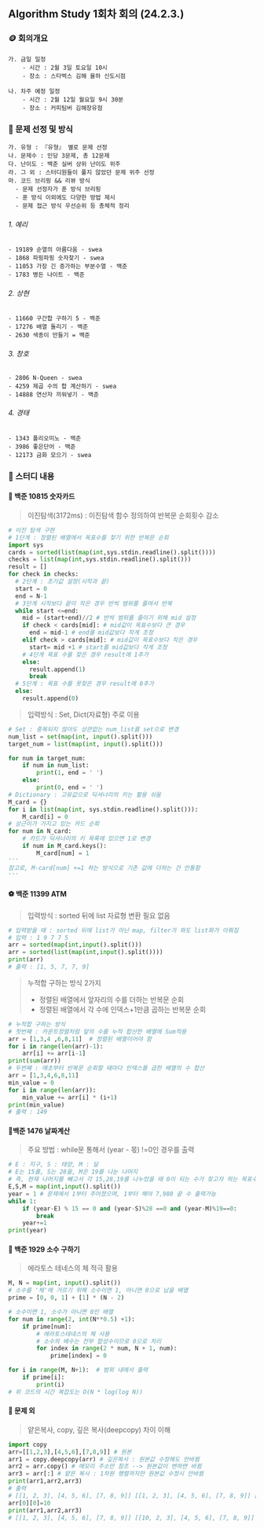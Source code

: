 ## Algorithm Study 1회차 회의 (24.2.3.)

### 🪙 회의개요
    가. 금일 일정 
        - 시간 : 2월 3일 토요일 10시
        - 장소 : 스타벅스 김해 율하 신도시점

    나. 차주 예정 일정
        - 시간 : 2월 12일 월요일 9시 30분
        - 장소 : 커피팀버 김해장유점 

### 🎵 문제 선정 및 방식 
    가. 유형 : 『유형』 별로 문제 선정 
    나. 문제수 : 인당 3문제, 총 12문제
    다. 난이도 : 백준 실버 상위 난이도 위주
    라. 그 외 : 스터디원들이 풀지 않았던 문제 위주 선정
    마. 코드 브리핑 && 리뷰 방식
      - 문제 선정자가 푼 방식 브리핑
      - 푼 방식 이외에도 다양한 방법 제시
      - 문제 접근 방식 우선순위 등 총체적 정리
###### 1. 예리 
    - 19189 순열의 아름다움 - swea
    - 1868 파핑파핑 숫자찾기 - swea
    - 11053 가장 긴 증가하는 부분수열 - 백준 
    - 1783 병든 나이트 - 백준
###### 2. 상현
    - 11660 구간합 구하기 5 - 백준
    - 17276 배열 돌리기 - 백준
    - 2630 색종이 만들기 = 백준
###### 3. 창호
    - 2806 N-Queen - swea
    - 4259 제곱 수의 합 계산하기 - swea
    - 14888 연산자 끼워넣기 - 백준
###### 4. 경태
    - 1343 폴리오미노 - 백준
    - 3986 좋은단어 - 백준
    - 12173 금화 모으기 - swea
      
### 🏅 스터디 내용 
#### 🎈 백준 10815 숫자카드
> 이진탐색(3172ms) : 이진탐색 함수 정의하여 반복문 순회횟수 감소
```python
# 이진 탐색 구현
# 1단계 : 정렬된 배열에서 목표수를 찾기 위한 반복문 순회
import sys
cards = sorted(list(map(int,sys.stdin.readline().split())))
checks = list(map(int,sys.stdin.readline().split()))
result = []
for check in checks:
  # 2단계 : 초기값 설정(시작과 끝)
  start = 0 
  end = N-1 
  # 3단계 시작보다 끝이 작은 경우 반씩 범위를 줄여서 반복
  while start <=end:
    mid = (start+end)//2 # 반씩 범위를 줄이기 위해 mid 설정 
    if check < cards[mid]: # mid값이 목표수보다 큰 경우
      end = mid-1 # end를 mid값보다 작게 조정 
    elif check > cards[mid]: # mid값이 목표수보다 작은 경우 
      start= mid +1 # start를 mid값보다 작게 조정 
    # 4단계 목표 수를 찾은 경우 result에 1추가
    else:
      result.append(1) 
      break
  # 5단계 : 목표 수를 못찾은 경우 result에 0추가
  else:
    result.append(0)
```
> 입력방식 : Set, Dict(자료형) 주로 이용
```python
# Set : 중복되지 않아도 상관없는 num_list를 set으로 변경
num_list = set(map(int, input().split()))
target_num = list(map(int, input().split()))

for num in target_num:
    if num in num_list:
        print(1, end = ' ')
    else:
        print(0, end = ' ')
# Dictionary : 고유값으로 딕셔너리의 키는 활용 쉬움 
M_card = {}
for i in list(map(int, sys.stdin.readline().split())):
    M_card[i] = 0
# 상근이가 가지고 있는 카드 순회
for num in N_card:
    # 카드가 딕셔너리의 키 목록에 있으면 1로 변경
    if num in M_card.keys():
        M_card[num] = 1
'''
참고로, M-card[num] +=1 하는 방식으로 기존 값에 더하는 건 안통함
'''
```
    

#### ⚽ 백준 11399 ATM
> 입력방식 : sorted 뒤에 list 자료형 변환 필요 없음
       
```python
# 입력받을 때 : sorted 뒤에 list가 아닌 map, filter가 와도 list화가 이뤄짐
# 입력 : 1 9 7 7 5
arr = sorted(map(int,input().split()))
arr = sorted(list(map(int,input().split())))
print(arr)
# 출력 : [1, 5, 7, 7, 9]
```
> 누적합 구하는 방식 2가지
> - 정렬된 배열에서 앞자리의 수를 더하는 반복문 순회
> - 정렬된 배열에서 각 수에 인덱스+1만큼 곱하는 반복문 순회

```python
# 누적합 구하는 방식
# 첫번째 : 카운트정렬처럼 앞의 수를 누적 합산한 배열에 Sum적용
arr = [1,3,4 ,6,8,11]  # 정렬된 배열이어야 함
for i in range(len(arr)-1):
    arr[i] += arr[i-1]
print(sum(arr))
# 두번째 : 애초부터 반복문 순회할 때마다 인덱스를 곱한 배열의 수 합산
arr = [1,3,4,6,8,11]
min_value = 0
for i in range(len(arr)):
    min_value += arr[i] * (i+1)   
print(min_value)
# 출력 : 149
```    

#### 🎄백준 1476 날짜계산
> 주요 방법 : while문 통해서 (year - 몫) !=0인 경우를 출력
```python 
# E : 지구, S : 태양, M : 달
# E는 15를, S는 28을, M은 19를 나눈 나머지
# 즉, 현재 나머지를 빼고서 각 15,28,19를 나누었을 때 0이 되는 수가 찾고자 하는 목표수
E,S,M = map(int,input().split())
year = 1 # 문제에서 1부터 주어졌으며, 1부터 해야 7,980 끝 수 출력가능
while 1: 
    if (year-E) % 15 == 0 and (year-S)%28 ==0 and (year-M)%19==0:
        break
    year+=1
print(year)
```
#### 🎀 백준 1929 소수 구하기
> 에라토스 테네스의 체 적극 활용
```python
M, N = map(int, input().split())
# 소수를 '체'에 거르기 위해 소수이면 1, 아니면 0으로 남을 배열 
prime = [0, 0, 1] + [1] * (N - 2)

# 소수이면 1, 소수가 아니면 0인 배열
for num in range(2, int(N**0.5) +1):
    if prime[num]:
        # 에라토스테네스의 체 사용
        # 소수의 배수는 전부 합성수이므로 0으로 처리
        for index in range(2 * num, N + 1, num):
            prime[index] = 0

for i in range(M, N+1):  # 범위 내에서 출력
    if prime[i]:
        print(i)
# 위 코드의 시간 복잡도는 O(N * log(log N))
```
#### 🥋 문제 외
> 얕은복사, copy, 깊은 복사(deepcopy) 차이 이해 
```python    
import copy
arr=[[1,2,3],[4,5,6],[7,8,9]] # 원본
arr1 = copy.deepcopy(arr) # 깊은복사 : 원본값 수정해도 안바뀜 
arr2 = arr.copy() # 메모리 주소만 참조 --> 원본값이 변하면 바뀜
arr3 = arr[:] # 얕은 복사 : 1차원 행렬까지만 원본값 수정시 안바뀜
print(arr1,arr2,arr3)
# 출력
# [[1, 2, 3], [4, 5, 6], [7, 8, 9]] [[1, 2, 3], [4, 5, 6], [7, 8, 9]] [[1, 2, 3], [4, 5, 6], [7, 8, 9]]
arr[0][0]=10
print(arr1,arr2,arr3)
# [[1, 2, 3], [4, 5, 6], [7, 8, 9]] [[10, 2, 3], [4, 5, 6], [7, 8, 9]] [[10, 2, 3], [4, 5, 6], [7, 8, 9]]
```
